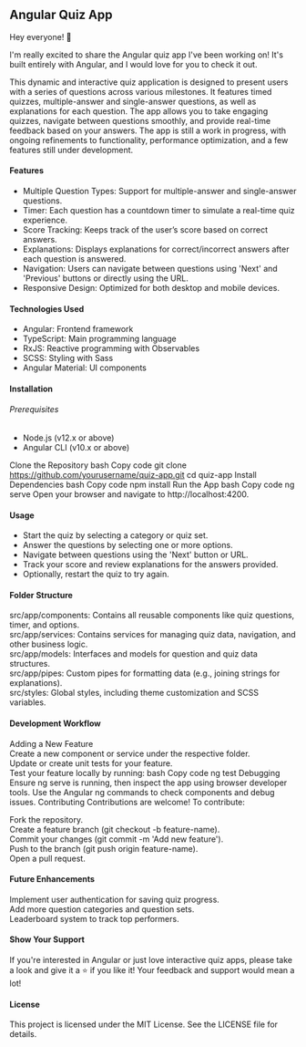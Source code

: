 <h2>Angular Quiz App</h2>

<p>Hey everyone! 🎉</p>
<p>I'm really excited to share the Angular quiz app I've been working on! It's built entirely with Angular, and I would love for you to check it out.</p>
<p>This dynamic and interactive quiz application is designed to present users with a series of questions across various milestones. It features timed quizzes, multiple-answer and single-answer questions, as well as explanations for each question. The app allows you to take engaging quizzes, navigate between questions smoothly, and provide real-time feedback based on your answers. The app is still a work in progress, with ongoing refinements to functionality, performance optimization, and a few features still under development.</p>

<h4>Features</h4>
<ul>
  <li>Multiple Question Types: Support for multiple-answer and single-answer questions.</li>
  <li>Timer: Each question has a countdown timer to simulate a real-time quiz experience.</li>
  <li>Score Tracking: Keeps track of the user’s score based on correct answers.</li>
  <li>Explanations: Displays explanations for correct/incorrect answers after each question is answered.</li>
  <li>Navigation: Users can navigate between questions using 'Next' and 'Previous' buttons or directly using the URL.</li>
  <li>Responsive Design: Optimized for both desktop and mobile devices.</li>
</ul>

<h4>Technologies Used</h4>
<ul>
  <li>Angular: Frontend framework</li>
  <li>TypeScript: Main programming language</li>
  <li>RxJS: Reactive programming with Observables</li>
  <li>SCSS: Styling with Sass</li>
  <li>Angular Material: UI components</li>
</ul>

<h4>Installation</h4>
<h6>Prerequisites</h6>
<ul>
  <li>Node.js (v12.x or above)</li>
  <li>Angular CLI (v10.x or above)</li>
</ul>

Clone the Repository
bash
Copy code
git clone https://github.com/yourusername/quiz-app.git
cd quiz-app
Install Dependencies
bash
Copy code
npm install
Run the App
bash
Copy code
ng serve
Open your browser and navigate to http://localhost:4200.

<h4>Usage</h4>
<ul>
  <li>Start the quiz by selecting a category or quiz set.</li>
  <li>Answer the questions by selecting one or more options.</li>
  <li>Navigate between questions using the 'Next' button or URL.</li>
  <li>Track your score and review explanations for the answers provided.</li>
  <li>Optionally, restart the quiz to try again.</li>
</ul>

<h4>Folder Structure</h4>
src/app/components: Contains all reusable components like quiz questions, timer, and options.<br>
src/app/services: Contains services for managing quiz data, navigation, and other business logic.<br>
src/app/models: Interfaces and models for question and quiz data structures.<br>
src/app/pipes: Custom pipes for formatting data (e.g., joining strings for explanations).<br>
src/styles: Global styles, including theme customization and SCSS variables.

<h4>Development Workflow</h4>
Adding a New Feature<br>
Create a new component or service under the respective folder.<br>
Update or create unit tests for your feature.<br>
Test your feature locally by running:
bash
Copy code
ng test
Debugging
Ensure ng serve is running, then inspect the app using browser developer tools.
Use the Angular ng commands to check components and debug issues.
Contributing
Contributions are welcome! To contribute:

Fork the repository.<br>
Create a feature branch (git checkout -b feature-name).<br>
Commit your changes (git commit -m 'Add new feature').<br>
Push to the branch (git push origin feature-name).<br>
Open a pull request.

<h4>Future Enhancements</h4>
Implement user authentication for saving quiz progress.<br>
Add more question categories and question sets.<br>
Leaderboard system to track top performers.<be>

<h4>Show Your Support</h4>
<p>If you're interested in Angular or just love interactive quiz apps, please take a look and give it a ⭐ if you like it! Your feedback and support would mean a lot!</p>

<h4>License</h4>
This project is licensed under the MIT License. See the LICENSE file for details.
